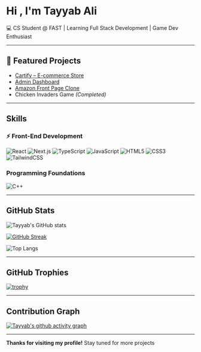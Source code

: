 # Hi , I'm Tayyab Ali  

💻 CS Student @ FAST | Learning Full Stack Development | Game Dev Enthusiast 

---

## 🚀 Featured Projects  

- [Cartify – E-commerce Store](https://store-cartify.netlify.app/)  
- [Admin Dashboard](https://tayyab-admin-dashboard.netlify.app/)  
- [Amazon Front Page Clone](https://amazom-front-end.netlify.app/)  
- Chicken Invaders Game *(Completed)*  

---

## Skills  

### ⚡ Front-End Development  
![React](https://img.shields.io/badge/React-20232A?style=for-the-badge&logo=react&logoColor=61DAFB)
![Next.js](https://img.shields.io/badge/Next.js-000000?style=for-the-badge&logo=next.js&logoColor=white)
![TypeScript](https://img.shields.io/badge/TypeScript-3178C6?style=for-the-badge&logo=typescript&logoColor=white)
![JavaScript](https://img.shields.io/badge/JavaScript-F7DF1E?style=for-the-badge&logo=javascript&logoColor=black)
![HTML5](https://img.shields.io/badge/HTML5-E34F26?style=for-the-badge&logo=html5&logoColor=white)
![CSS3](https://img.shields.io/badge/CSS3-1572B6?style=for-the-badge&logo=css3&logoColor=white)
![TailwindCSS](https://img.shields.io/badge/Tailwind_CSS-38B2AC?style=for-the-badge&logo=tailwind-css&logoColor=white)


### Programming Foundations  
![C++](https://img.shields.io/badge/C++-00599C?style=for-the-badge&logo=c%2B%2B&logoColor=white)


---

## GitHub Stats  

![Tayyab's GitHub stats](https://github-readme-stats.vercel.app/api?username=Tayyab-Ali-786&show_icons=true&theme=radical)  

[![GitHub Streak](https://streak-stats.demolab.com?user=Tayyab-Ali-786&theme=radical&hide_border=false)](https://git.io/streak-stats)  

![Top Langs](https://github-readme-stats.vercel.app/api/top-langs/?username=Tayyab-Ali-786&layout=compact&theme=radical)  

---

## GitHub Trophies  

[![trophy](https://github-profile-trophy.vercel.app/?username=Tayyab-Ali-786&theme=radical&row=1&column=6)](https://github.com/ryo-ma/github-profile-trophy)  

---

## Contribution Graph  

[![Tayyab's github activity graph](https://github-readme-activity-graph.vercel.app/graph?username=Tayyab-Ali-786&theme=radical)](https://github.com/ashutosh00710/github-readme-activity-graph)  

---

 **Thanks for visiting my profile!** Stay tuned for more projects 
